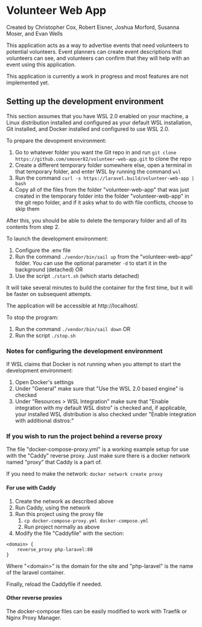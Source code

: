 # Volunteer Web App

Created by Christopher Cox, Robert Eisner, Joshua Morford, Susanna Moser, and Evan Wells

This application acts as a way to advertise events that need volunteers to potential volunteers. Event planners can create event descriptions that  volunteers can see, and volunteers can confirm that they will help with an event using this application.

This application is currently a work in progress and most features are not implemented yet.

## Setting up the development environment

This section assumes that you have WSL 2.0 enabled on your machine, a Linux distribution installed and configured as your default WSL installation, Git installed, and Docker installed and configured to use WSL 2.0.

To prepare the devopment environment:
1) Go to whatever folder you want the Git repo in and run `git clone https://github.com/smoser82/volunteer-web-app.git` to clone the repo
2) Create a different temporary folder somewhere else, open a terminal in that temporary folder, and enter WSL by running the command `wsl`
3) Run the command `curl -s https://laravel.build/volunteer-web-app | bash`
4) Copy all of the files from the folder "volunteer-web-app" that was just created in the temporary folder into the folder "volunteer-web-app" in the git repo folder, and if it asks what to do with file conflicts, choose to skip them

After this, you should be able to delete the temporary folder and all of its contents from step 2.

To launch the development environment:
1) Configure the .env file
2) Run the command `./vendor/bin/sail up` from the "volunteer-web-app" folder. You can use the optional parameter `-d` to start it in the background (detached)
OR
3) Use the script `./start.sh` (which starts detached)

It will take several minutes to build the container for the first time, but it will be faster on subsequent attempts.

The application will be accessible at http://localhost/.

To stop the program:
1) Run the command `./vendor/bin/sail down`
OR
2) Run the script `./stop.sh`

### Notes for configuring the development environment
If WSL claims that Docker is not running when you attempt to start the development environment:
1) Open Docker's settings
2) Under "General" make sure that "Use the WSL 2.0 based engine" is checked
3) Under "Resources > WSL Integration" make sure that "Enable integration with my default WSL distro" is checked and, if applicable, your installed WSL distribution is also checked under "Enable integration with additional distros:"

### If you wish to run the project behind a reverse proxy
The file "docker-compose-proxy.yml" is a working example setup for use with the "Caddy" reverse proxy. Just make sure there is a docker network named "proxy" that Caddy is a part of.

If you need to make the network:
`docker network create proxy`

#### For use with Caddy
1) Create the network as described above
2) Run Caddy, using the network
3) Run this project using the proxy file
   1) `cp docker-compose-proxy.yml docker-compose.yml`
   2) Run project normally as above
4) Modify the file "Caddyfile" with the section:
```
<domain> {
    reverse_proxy php-laravel:80
}
```
Where "&lt;domain&gt;" is the domain for the site and "php-laravel" is the name of the laravel container.

Finally, reload the Caddyfile if needed.

#### Other reverse proxies
The docker-compose files can be easily modified to work with Traefik or Nginx Proxy Manager.
